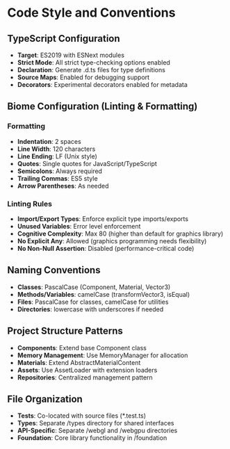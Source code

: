 # Code Style and Conventions

## TypeScript Configuration
- **Target**: ES2019 with ESNext modules
- **Strict Mode**: All strict type-checking options enabled
- **Declaration**: Generate .d.ts files for type definitions
- **Source Maps**: Enabled for debugging support
- **Decorators**: Experimental decorators enabled for metadata

## Biome Configuration (Linting & Formatting)
### Formatting
- **Indentation**: 2 spaces
- **Line Width**: 120 characters
- **Line Ending**: LF (Unix style)
- **Quotes**: Single quotes for JavaScript/TypeScript
- **Semicolons**: Always required
- **Trailing Commas**: ES5 style
- **Arrow Parentheses**: As needed

### Linting Rules
- **Import/Export Types**: Enforce explicit type imports/exports
- **Unused Variables**: Error level enforcement
- **Cognitive Complexity**: Max 80 (higher than default for graphics library)
- **No Explicit Any**: Allowed (graphics programming needs flexibility)
- **No Non-Null Assertion**: Disabled (performance-critical code)

## Naming Conventions
- **Classes**: PascalCase (Component, Material, Vector3)
- **Methods/Variables**: camelCase (transformVector3, isEqual)
- **Files**: PascalCase for classes, camelCase for utilities
- **Directories**: lowercase with underscores if needed

## Project Structure Patterns
- **Components**: Extend base Component class
- **Memory Management**: Use MemoryManager for allocation
- **Materials**: Extend AbstractMaterialContent
- **Assets**: Use AssetLoader with extension loaders
- **Repositories**: Centralized management pattern

## File Organization
- **Tests**: Co-located with source files (*.test.ts)
- **Types**: Separate /types directory for shared interfaces
- **API-Specific**: Separate /webgl and /webgpu directories
- **Foundation**: Core library functionality in /foundation